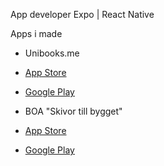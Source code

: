 App developer 
Expo | React Native

Apps i made
-  Unibooks.me
  - [App Store](https://apps.apple.com/se/app/unibooks-me/id6737850144)
  - [Google Play](https://play.google.com/store/apps/details?id=com.devteam.unibooksbeta)
    
-  BOA "Skivor till bygget"
  - [App Store](https://apps.apple.com/se/app/boa/id858423921)
  - [Google Play](https://play.google.com/store/apps/details?id=se.boa.BOA)
  
